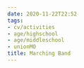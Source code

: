 ```yaml
---
date: 2020-11-22T22:52
tags:
- cv/activities
- age/highschool
- age/middleschool
- unionMO
title: Marching Band
---
```

